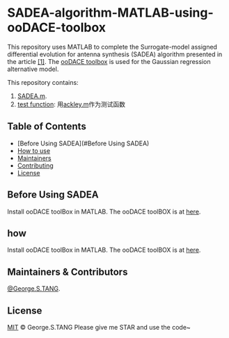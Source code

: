 # SADEA-algorithm-MATLAB-using-ooDACE-toolbox

This repository uses MATLAB to complete the Surrogate-model assigned differential evolution for antenna synthesis (SADEA) algorithm presented in the article [[1]](https://ieeexplore.ieee.org/document/6612668). The [ooDACE toolbox](https://sumowiki.intec.ugent.be/index.php/OoDACE:ooDACE_toolbox) is used for the Gaussian regression alternative model.

This repository contains:

1. [SADEA.m](SADEA.m).
2. [test function](ackley.m): 用[ackley.m](https://www.sfu.ca/%7Essurjano/ackley.html)作为测试函数

## Table of Contents

- [Before Using SADEA](#Before Using SADEA)
- [How to use](#how)
- [Maintainers](#maintainers)
- [Contributing](#contributing)
- [License](#license)


## Before Using SADEA
Install ooDACE toolBox in MATLAB. The ooDACE toolBOX is at [here](https://sumowiki.intec.ugent.be/index.php/OoDACE:ooDACE_toolbox).

## how
Install ooDACE toolBox in MATLAB. The ooDACE toolBOX is at [here](https://sumowiki.intec.ugent.be/index.php/OoDACE:ooDACE_toolbox).

## Maintainers & Contributors

[@George.S.TANG]([https://github.com/RichardLitt](https://github.com/George-S-TANG)).

## License

[MIT](LICENSE) © George.S.TANG
Please give me STAR and use the code~
